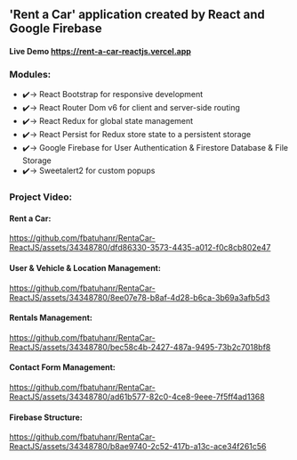 ## 'Rent a Car' application created by React and Google Firebase
#### Live Demo <a href='https://rent-a-car-reactjs.vercel.app/' target='_blank'>https://rent-a-car-reactjs.vercel.app</a>
### Modules:
<ul>
    <li>
        ✔️-> React Bootstrap for responsive development
    </li>
    <li>
        ✔️-> React Router Dom v6 for client and server-side routing
    </li>
    <li>
        ✔️-> React Redux for global state management
    </li>
    <li>
        ✔️-> React Persist for Redux store state to a persistent storage
    </li>
    <li>
        ✔️-> Google Firebase for User Authentication & Firestore Database & File Storage 
    </li>
    <li>
        ✔️-> Sweetalert2 for custom popups
    </li>
</ul>

### Project Video:

#### Rent a Car:
https://github.com/fbatuhanr/RentaCar-ReactJS/assets/34348780/dfd86330-3573-4435-a012-f0c8cb802e47

#### User & Vehicle & Location Management:
https://github.com/fbatuhanr/RentaCar-ReactJS/assets/34348780/8ee07e78-b8af-4d28-b6ca-3b69a3afb5d3

#### Rentals Management:
https://github.com/fbatuhanr/RentaCar-ReactJS/assets/34348780/bec58c4b-2427-487a-9495-73b2c7018bf8

#### Contact Form Management:
https://github.com/fbatuhanr/RentaCar-ReactJS/assets/34348780/ad61b577-82c0-4ce8-9eee-7f5ff4ad1368

#### Firebase Structure:
https://github.com/fbatuhanr/RentaCar-ReactJS/assets/34348780/b8ae9740-2c52-417b-a13c-ace34f261c56
